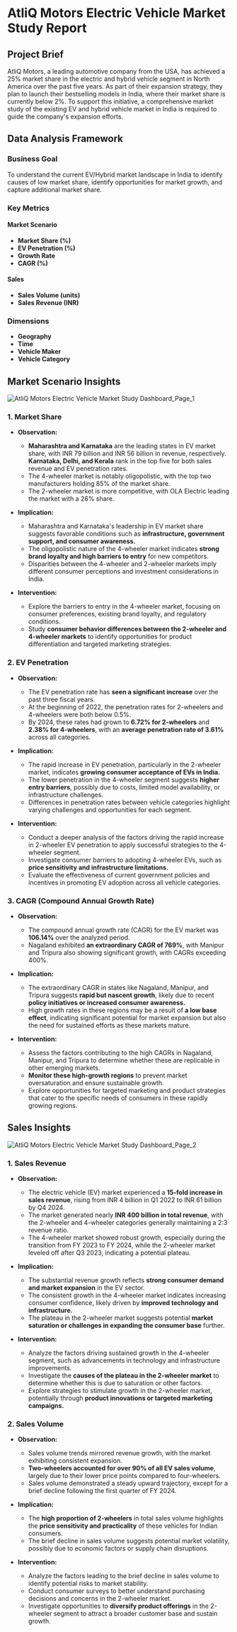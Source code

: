 # AtliQ Motors Electric Vehicle Market Study Report

## Project Brief
AtliQ Motors, a leading automotive company from the USA, has achieved a 25% market share in the electric and hybrid vehicle segment in North America over the past five years. As part of their expansion strategy, they plan to launch their bestselling models in India, where their market share is currently below 2%. To support this initiative, a comprehensive market study of the existing EV and hybrid vehicle market in India is required to guide the company's expansion efforts.

## Data Analysis Framework

### Business Goal
To understand the current EV/Hybrid market landscape in India to identify causes of low market share, identify opportunities for market growth, and capture additional market share.

### Key Metrics

#### Market Scenario
- **Market Share (%)**
- **EV Penetration (%)**
- **Growth Rate**
- **CAGR (%)**

#### Sales
- **Sales Volume (units)**
- **Sales Revenue (INR)**

### Dimensions
- **Geography**
- **Time**
- **Vehicle Maker**
- **Vehicle Category**

## Market Scenario Insights

![AtliQ Motors Electric Vehicle Market Study Dashboard_Page_1](https://github.com/user-attachments/assets/0a5e08ce-7ba8-4fa1-9563-2260dab0de4c)

### 1. Market Share

- **Observation:**  
  - **Maharashtra and Karnataka** are the leading states in EV market share, with INR 79 billion and INR 56 billion in revenue, respectively. **Karnataka, Delhi, and Kerala** rank in the top five for both sales revenue and EV penetration rates.
  - The 4-wheeler market is notably oligopolistic, with the top two manufacturers holding 85% of the market share.
  - The 2-wheeler market is more competitive, with OLA Electric leading the market with a 26% share.

- **Implication:**  
  - Maharashtra and Karnataka's leadership in EV market share suggests favorable conditions such as **infrastructure, government support, and consumer awareness.**
  - The oligopolistic nature of the 4-wheeler market indicates **strong brand loyalty and high barriers to entry** for new competitors.
  - Disparities between the 4-wheeler and 2-wheeler markets imply different consumer perceptions and investment considerations in India.

- **Intervention:**  
  - Explore the barriers to entry in the 4-wheeler market, focusing on consumer preferences, existing brand loyalty, and regulatory conditions.
  - Study **consumer behavior differences between the 2-wheeler and 4-wheeler markets** to identify opportunities for product differentiation and targeted marketing strategies.

### 2. EV Penetration

- **Observation:**  
  - The EV penetration rate has **seen a significant increase** over the past three fiscal years.
  - At the beginning of 2022, the penetration rates for 2-wheelers and 4-wheelers were both below 0.5%.
  - By 2024, these rates had grown to **6.72% for 2-wheelers** and **2.38% for 4-wheelers**, with an **average penetration rate of 3.61%** across all categories.

- **Implication:**  
  - The rapid increase in EV penetration, particularly in the 2-wheeler market, indicates **growing consumer acceptance of EVs in India.**
  - The lower penetration in the 4-wheeler segment suggests **higher entry barriers**, possibly due to costs, limited model availability, or infrastructure challenges.
  - Differences in penetration rates between vehicle categories highlight varying challenges and opportunities for each segment.

- **Intervention:**  
  - Conduct a deeper analysis of the factors driving the rapid increase in 2-wheeler EV penetration to apply successful strategies to the 4-wheeler segment.
  - Investigate consumer barriers to adopting 4-wheeler EVs, such as **price sensitivity and infrastructure limitations.**
  - Evaluate the effectiveness of current government policies and incentives in promoting EV adoption across all vehicle categories.

### 3. CAGR (Compound Annual Growth Rate)

- **Observation:**  
  - The compound annual growth rate (CAGR) for the EV market was **106.14%** over the analyzed period.
  - Nagaland exhibited **an extraordinary CAGR of 769%**, with Manipur and Tripura also showing significant growth, with CAGRs exceeding 400%.

- **Implication:**  
  - The extraordinary CAGR in states like Nagaland, Manipur, and Tripura suggests **rapid but nascent growth**, likely due to recent **policy initiatives or increased consumer awareness.**
  - High growth rates in these regions may be a result of **a low base effect**, indicating significant potential for market expansion but also the need for sustained efforts as these markets mature.

- **Intervention:**  
  - Assess the factors contributing to the high CAGRs in Nagaland, Manipur, and Tripura to determine whether these are replicable in other emerging markets.
  - **Monitor these high-growth regions** to prevent market oversaturation and ensure sustainable growth.
  - Explore opportunities for targeted marketing and product strategies that cater to the specific needs of consumers in these rapidly growing regions.

## Sales Insights

![AtliQ Motors Electric Vehicle Market Study Dashboard_Page_2](https://github.com/user-attachments/assets/12ccb7a9-0826-4c9c-a4d9-6a0d07c057fa)

### 1. Sales Revenue

- **Observation:**  
  - The electric vehicle (EV) market experienced a **15-fold increase in sales revenue**, rising from INR 4 billion in Q1 2022 to INR 61 billion by Q4 2024.
  - The market generated nearly **INR 400 billion in total revenue**, with the 2-wheeler and 4-wheeler categories generally maintaining a 2:3 revenue ratio.
  - The 4-wheeler market showed robust growth, especially during the transition from FY 2023 to FY 2024, while the 2-wheeler market leveled off after Q3 2023, indicating a potential plateau.

- **Implication:**  
  - The substantial revenue growth reflects **strong consumer demand and market expansion** in the EV sector.
  - The consistent growth in the 4-wheeler market indicates increasing consumer confidence, likely driven by **improved technology and infrastructure.**
  - The plateau in the 2-wheeler market suggests potential **market saturation or challenges in expanding the consumer base** further.

- **Intervention:**  
  - Analyze the factors driving sustained growth in the 4-wheeler segment, such as advancements in technology and infrastructure improvements.
  - Investigate the **causes of the plateau in the 2-wheeler market** to determine whether this is due to saturation or other factors.
  - Explore strategies to stimulate growth in the 2-wheeler market, potentially through **product innovations or targeted marketing campaigns.**

### 2. Sales Volume

- **Observation:**  
  - Sales volume trends mirrored revenue growth, with the market exhibiting consistent expansion.
  - **Two-wheelers accounted for over 90% of all EV sales volume**, largely due to their lower price points compared to four-wheelers.
  - Sales volume demonstrated a steady upward trajectory, except for a brief decline following the first quarter of FY 2024.

- **Implication:**  
  - The **high proportion of 2-wheelers** in total sales volume highlights the **price sensitivity and practicality** of these vehicles for Indian consumers.
  - The brief decline in sales volume suggests potential market volatility, possibly due to economic factors or supply chain disruptions.

- **Intervention:**  
  - Analyze the factors leading to the brief decline in sales volume to identify potential risks to market stability.
  - Conduct consumer surveys to better understand purchasing decisions and concerns in the 2-wheeler market.
  - Investigate opportunities to **diversify product offerings** in the 2-wheeler segment to attract a broader customer base and sustain growth.
